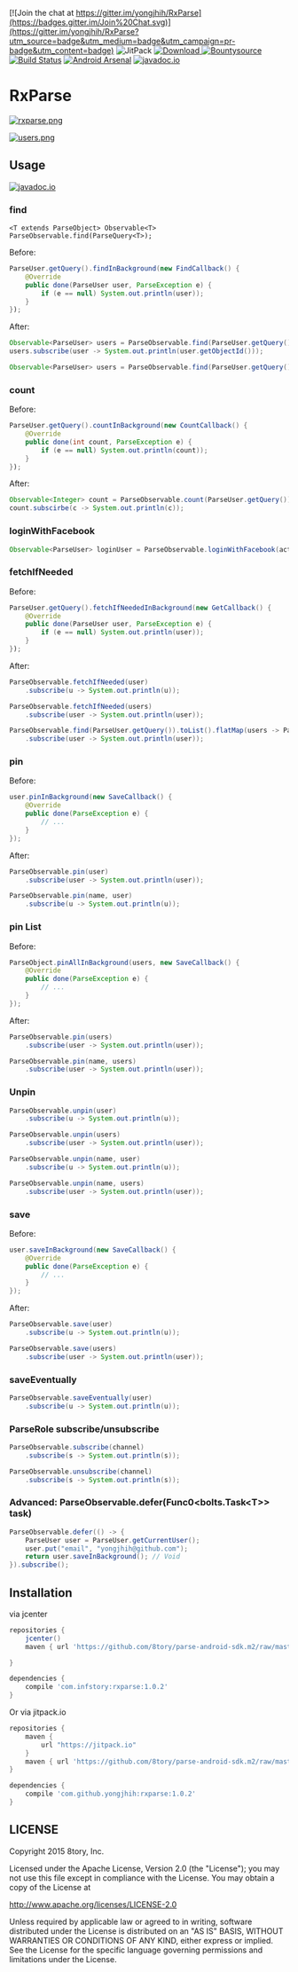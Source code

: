 [![Join the chat at https://gitter.im/yongjhih/RxParse](https://badges.gitter.im/Join%20Chat.svg)](https://gitter.im/yongjhih/RxParse?utm_source=badge&utm_medium=badge&utm_campaign=pr-badge&utm_content=badge)
![JitPack](https://img.shields.io/github/tag/yongjhih/RxParse.svg?label=maven)
[![Download](https://api.bintray.com/packages/yongjhih/maven/RxParse/images/download.svg) ](https://bintray.com/yongjhih/maven/RxParse/_latestVersion)
[![Bountysource](https://www.bountysource.com/badge/team?team_id=43965&style=bounties_posted)](https://www.bountysource.com/teams/8tory/bounties?utm_source=8tory&utm_medium=shield&utm_campaign=bounties_posted)
[![Build Status](https://travis-ci.org/yongjhih/RxParse.svg)](https://travis-ci.org/yongjhih/RxParse)
[![Android Arsenal](https://img.shields.io/badge/Android%20Arsenal-RxParse-brightgreen.svg?style=flat)](http://android-arsenal.com/details/1/1670)
[![javadoc.io](https://javadocio-badges.herokuapp.com/com.infstory/rxparse/badge.svg)](http://www.javadoc.io/doc/com.infstory/rxparse/)

# RxParse

[![rxparse.png](art/rxparse.png)](art/rxparse.png)

[![users.png](art/users.png)](art/users.png)

## Usage

[![javadoc.io](https://javadocio-badges.herokuapp.com/com.infstory/rxparse/badge.svg)](http://www.javadoc.io/doc/com.infstory/rxparse/)

### find


`<T extends ParseObject> Observable<T> ParseObservable.find(ParseQuery<T>);`

Before:

```java
ParseUser.getQuery().findInBackground(new FindCallback() {
    @Override
    public done(ParseUser user, ParseException e) {
        if (e == null) System.out.println(user));
    }
});
```

After:

```java
Observable<ParseUser> users = ParseObservable.find(ParseUser.getQuery());
users.subscribe(user -> System.out.println(user.getObjectId()));
```

```java
Observable<ParseUser> users = ParseObservable.find(ParseUser.getQuery().setLimit(1000));
```

### count

Before:

```java
ParseUser.getQuery().countInBackground(new CountCallback() {
    @Override
    public done(int count, ParseException e) {
        if (e == null) System.out.println(count));
    }
});
```

After:

```java
Observable<Integer> count = ParseObservable.count(ParseUser.getQuery());
count.subscirbe(c -> System.out.println(c));
```

### loginWithFacebook

```java
Observable<ParseUser> loginUser = ParseObservable.loginWithFacebook(activity);
```

### fetchIfNeeded

Before:

```java
ParseUser.getQuery().fetchIfNeededInBackground(new GetCallback() {
    @Override
    public done(ParseUser user, ParseException e) {
        if (e == null) System.out.println(user));
    }
});
```

After:

```java
ParseObservable.fetchIfNeeded(user)
    .subscribe(u -> System.out.println(u));
```

```java
ParseObservable.fetchIfNeeded(users)
    .subscribe(user -> System.out.println(user));
```

```java
ParseObservable.find(ParseUser.getQuery()).toList().flatMap(users -> ParseObservable.fetchIfNeeded(users));
    .subscribe(user -> System.out.println(user));
```

### pin

Before:

```java
user.pinInBackground(new SaveCallback() {
    @Override
    public done(ParseException e) {
        // ...
    }
});
```

After:

```java
ParseObservable.pin(user)
    .subscribe(user -> System.out.println(user));
```

```java
ParseObservable.pin(name, user)
    .subscribe(u -> System.out.println(u));
```

### pin List

Before:

```java
ParseObject.pinAllInBackground(users, new SaveCallback() {
    @Override
    public done(ParseException e) {
        // ...
    }
});
```

After:

```java
ParseObservable.pin(users)
    .subscribe(user -> System.out.println(user));
```

```java
ParseObservable.pin(name, users)
    .subscribe(user -> System.out.println(user));
```

### Unpin

```java
ParseObservable.unpin(user)
    .subscribe(u -> System.out.println(u));
```

```java
ParseObservable.unpin(users)
    .subscribe(user -> System.out.println(user));
```

```java
ParseObservable.unpin(name, user)
    .subscribe(u -> System.out.println(u));
```

```java
ParseObservable.unpin(name, users)
    .subscribe(user -> System.out.println(user));
```

### save

Before:

```java
user.saveInBackground(new SaveCallback() {
    @Override
    public done(ParseException e) {
        // ...
    }
});
```

After:

```java
ParseObservable.save(user)
    .subscribe(u -> System.out.println(u));
```

```java
ParseObservable.save(users)
    .subscribe(user -> System.out.println(user));
```

### saveEventually

```java
ParseObservable.saveEventually(user)
    .subscribe(u -> System.out.println(u));
```

### ParseRole subscribe/unsubscribe

```java
ParseObservable.subscribe(channel)
    .subscribe(s -> System.out.println(s));
```

```java
ParseObservable.unsubscribe(channel)
    .subscribe(s -> System.out.println(s));
```

### Advanced: ParseObservable.defer(Func0&lt;bolts.Task&lt;T&gt;&gt; task)

```java
ParseObservable.defer(() -> {
    ParseUser user = ParseUser.getCurrentUser();
    user.put("email", "yongjhih@github.com");
    return user.saveInBackground(); // Void
}).subscribe();
```

## Installation

via jcenter

```gradle
repositories {
    jcenter()
    maven { url 'https://github.com/8tory/parse-android-sdk.m2/raw/master/' }

}

dependencies {
    compile 'com.infstory:rxparse:1.0.2'
}
```

Or via jitpack.io

```gradle
repositories {
    maven {
        url "https://jitpack.io"
    }
    maven { url 'https://github.com/8tory/parse-android-sdk.m2/raw/master/' }
}

dependencies {
    compile 'com.github.yongjhih:rxparse:1.0.2'
}
```

## LICENSE

Copyright 2015 8tory, Inc.

Licensed under the Apache License, Version 2.0 (the "License"); you may not use this file except in compliance with the License. You may obtain a copy of the License at

http://www.apache.org/licenses/LICENSE-2.0

Unless required by applicable law or agreed to in writing, software distributed under the License is distributed on an "AS IS" BASIS, WITHOUT WARRANTIES OR CONDITIONS OF ANY KIND, either express or implied. See the License for the specific language governing permissions and limitations under the License.
